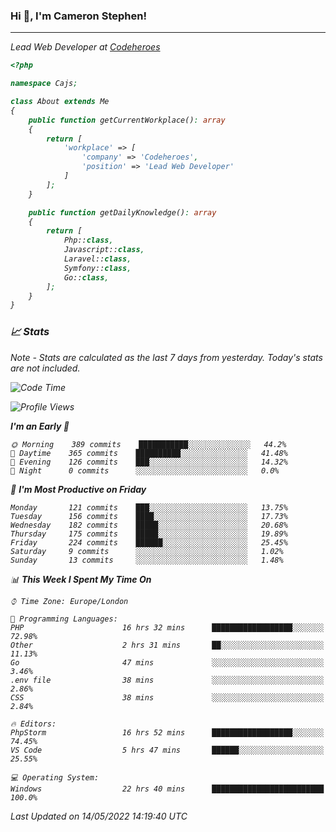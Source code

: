 ### Hi 👋, I'm Cameron Stephen!
<hr>
<p><em>Lead Web Developer at <a href="https://codeheroes.co.uk">Codeheroes</a></p>


```php
<?php

namespace Cajs;

class About extends Me
{
    public function getCurrentWorkplace(): array
    {
        return [
            'workplace' => [
                'company' => 'Codeheroes',
                'position' => 'Lead Web Developer'
            ]
        ];
    }

    public function getDailyKnowledge(): array
    {
        return [
            Php::class,
            Javascript::class,
            Laravel::class,
            Symfony::class,
            Go::class,
        ];
    }
}
```

### 📈 Stats
<p><em>Note - Stats are calculated as the last 7 days from yesterday. Today's stats are not included.</em></p>


<!--START_SECTION:waka-->
![Code Time](http://img.shields.io/badge/Code%20Time-2%2C865%20hrs%2045%20mins-blue)

![Profile Views](http://img.shields.io/badge/Profile%20Views-0-blue)

**I'm an Early 🐤** 

```text
🌞 Morning    389 commits    ███████████░░░░░░░░░░░░░░   44.2% 
🌆 Daytime    365 commits    ██████████░░░░░░░░░░░░░░░   41.48% 
🌃 Evening    126 commits    ███░░░░░░░░░░░░░░░░░░░░░░   14.32% 
🌙 Night      0 commits      ░░░░░░░░░░░░░░░░░░░░░░░░░   0.0%

```
📅 **I'm Most Productive on Friday** 

```text
Monday       121 commits    ███░░░░░░░░░░░░░░░░░░░░░░   13.75% 
Tuesday      156 commits    ████░░░░░░░░░░░░░░░░░░░░░   17.73% 
Wednesday    182 commits    █████░░░░░░░░░░░░░░░░░░░░   20.68% 
Thursday     175 commits    █████░░░░░░░░░░░░░░░░░░░░   19.89% 
Friday       224 commits    ██████░░░░░░░░░░░░░░░░░░░   25.45% 
Saturday     9 commits      ░░░░░░░░░░░░░░░░░░░░░░░░░   1.02% 
Sunday       13 commits     ░░░░░░░░░░░░░░░░░░░░░░░░░   1.48%

```


📊 **This Week I Spent My Time On** 

```text
⌚︎ Time Zone: Europe/London

💬 Programming Languages: 
PHP                      16 hrs 32 mins      ██████████████████░░░░░░░   72.98% 
Other                    2 hrs 31 mins       ██░░░░░░░░░░░░░░░░░░░░░░░   11.13% 
Go                       47 mins             ░░░░░░░░░░░░░░░░░░░░░░░░░   3.46% 
.env file                38 mins             ░░░░░░░░░░░░░░░░░░░░░░░░░   2.86% 
CSS                      38 mins             ░░░░░░░░░░░░░░░░░░░░░░░░░   2.84%

🔥 Editors: 
PhpStorm                 16 hrs 52 mins      ██████████████████░░░░░░░   74.45% 
VS Code                  5 hrs 47 mins       ██████░░░░░░░░░░░░░░░░░░░   25.55%

💻 Operating System: 
Windows                  22 hrs 40 mins      █████████████████████████   100.0%

```


 Last Updated on 14/05/2022 14:19:40 UTC
<!--END_SECTION:waka-->
